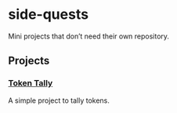 # side-quests
Mini projects that don’t need their own repository.

## Projects

### [Token Tally](./token-tally/index.html)
A simple project to tally tokens.
